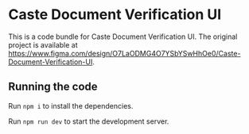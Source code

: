 
  # Caste Document Verification UI

  This is a code bundle for Caste Document Verification UI. The original project is available at https://www.figma.com/design/O7LaODMG4O7YSbYSwHhOe0/Caste-Document-Verification-UI.

  ## Running the code

  Run `npm i` to install the dependencies.

  Run `npm run dev` to start the development server.
  